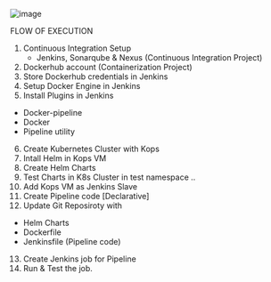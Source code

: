 ![image](https://github.com/user-attachments/assets/0f7b2065-698e-4553-8cd8-df0c162e72c8)

FLOW OF EXECUTION

1. Continuous Integration Setup
   - Jenkins, Sonarqube & Nexus (Continuous Integration Project)
2. Dockerhub account (Containerization Project)
3. Store Dockerhub credentials in Jenkins
4. Setup Docker Engine in Jenkins
5. Install Plugins in Jenkins
  - Docker-pipeline
  - Docker
  - Pipeline utility
6. Create Kubernetes Cluster with Kops
7. Intall Helm in Kops VM
8. Create Helm Charts
9. Test Charts in K8s Cluster in test namespace ..
10. Add Kops VM as Jenkins Slave
11. Create Pipeline code [Declarative]
12. Update Git Reposiroty with
   - Helm Charts
   - Dockerfile
   - Jenkinsfile (Pipeline code)
13. Create Jenkins job for Pipeline
14. Run & Test the job.
